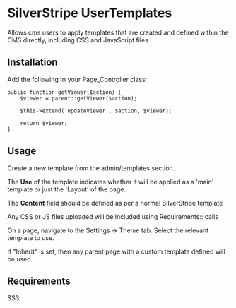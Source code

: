 # SilverStripe UserTemplates

Allows cms users to apply templates that are created and defined within the 
CMS directly, including CSS and JavaScript files

## Installation

Add the following to your Page\_Controller class:

    public function getViewer($action) {
        $viewer = parent::getViewer($action);
		
		$this->extend('updateViewer', $action, $viewer);
		
        return $viewer;
    }

## Usage

Create a new template from the admin/templates section. 

The **Use** of the template indicates whether it will be applied as a 'main' 
template or just the 'Layout' of the page. 

The **Content** field should be defined as per a normal SilverStripe template

Any CSS or JS files uploaded will be included using Requirements:: calls


On a page, navigate to the Settings -> Theme tab. Select the relevant template
to use. 

If "Inherit" is set, then any parent page with a custom template defined will 
be used. 

## Requirements

SS3
